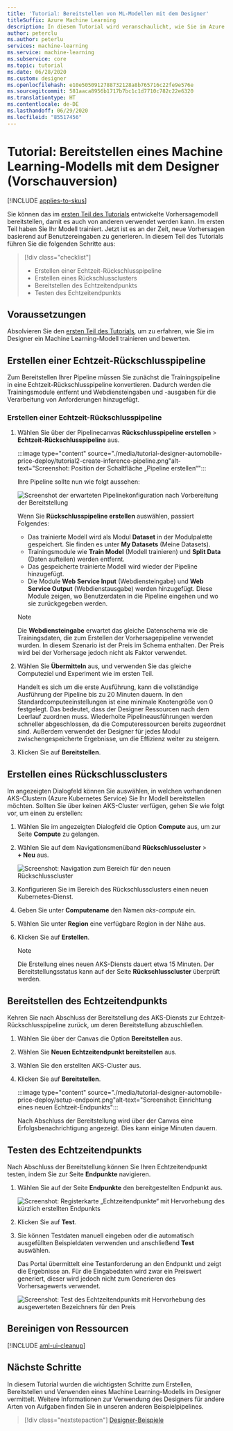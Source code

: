 ```yaml
---
title: 'Tutorial: Bereitstellen von ML-Modellen mit dem Designer'
titleSuffix: Azure Machine Learning
description: In diesem Tutorial wird veranschaulicht, wie Sie im Azure Machine Learning-Designer (Vorschauversion) eine Predictive Analytics-Lösung erstellen. Sie erhalten Informationen zum Trainieren, Bewerten und Bereitstellen eines Machine Learning-Modells unter Verwendung von Drag & Drop-Modulen.
author: peterclu
ms.author: peterlu
services: machine-learning
ms.service: machine-learning
ms.subservice: core
ms.topic: tutorial
ms.date: 06/28/2020
ms.custom: designer
ms.openlocfilehash: e10e5050912788732128a8b765716c22fe9e576e
ms.sourcegitcommit: 581aaca8956b1717b7bc1c1d7710c782c22e6320
ms.translationtype: HT
ms.contentlocale: de-DE
ms.lasthandoff: 06/29/2020
ms.locfileid: "85517456"
---
```

# <a name="tutorial-deploy-a-machine-learning-model-with-the-designer-preview"></a>Tutorial: Bereitstellen eines Machine Learning-Modells mit dem Designer (Vorschauversion)
[!INCLUDE [applies-to-skus](../../includes/aml-applies-to-enterprise-sku.md)]

Sie können das im [ersten Teil des Tutorials](tutorial-designer-automobile-price-train-score.md) entwickelte Vorhersagemodell bereitstellen, damit es auch von anderen verwendet werden kann. Im ersten Teil haben Sie Ihr Modell trainiert. Jetzt ist es an der Zeit, neue Vorhersagen basierend auf Benutzereingaben zu generieren. In diesem Teil des Tutorials führen Sie die folgenden Schritte aus:

> [!div class="checklist"]
> * Erstellen einer Echtzeit-Rückschlusspipeline
> * Erstellen eines Rückschlussclusters
> * Bereitstellen des Echtzeitendpunkts
> * Testen des Echtzeitendpunkts

## <a name="prerequisites"></a>Voraussetzungen

Absolvieren Sie den [ersten Teil des Tutorials](tutorial-designer-automobile-price-train-score.md), um zu erfahren, wie Sie im Designer ein Machine Learning-Modell trainieren und bewerten.

## <a name="create-a-real-time-inference-pipeline"></a>Erstellen einer Echtzeit-Rückschlusspipeline

Zum Bereitstellen Ihrer Pipeline müssen Sie zunächst die Trainingspipeline in eine Echtzeit-Rückschlusspipeline konvertieren. Dadurch werden die Trainingsmodule entfernt und Webdiensteingaben und -ausgaben für die Verarbeitung von Anforderungen hinzugefügt.

### <a name="create-a-real-time-inference-pipeline"></a>Erstellen einer Echtzeit-Rückschlusspipeline

1. Wählen Sie über der Pipelinecanvas **Rückschlusspipeline erstellen** > **Echtzeit-Rückschlusspipeline** aus.

    :::image type="content" source="./media/tutorial-designer-automobile-price-deploy/tutorial2-create-inference-pipeline.png"alt-text="Screenshot: Position der Schaltfläche „Pipeline erstellen“":::

    Ihre Pipeline sollte nun wie folgt aussehen: 

   ![Screenshot der erwarteten Pipelinekonfiguration nach Vorbereitung der Bereitstellung](./media/tutorial-designer-automobile-price-deploy/real-time-inference-pipeline.png)

    Wenn Sie **Rückschlusspipeline erstellen** auswählen, passiert Folgendes:
    
    * Das trainierte Modell wird als Modul **Dataset** in der Modulpalette gespeichert. Sie finden es unter **My Datasets** (Meine Datasets).
    * Trainingsmodule wie **Train Model** (Modell trainieren) und **Split Data** (Daten aufteilen) werden entfernt.
    * Das gespeicherte trainierte Modell wird wieder der Pipeline hinzugefügt.
    * Die Module **Web Service Input** (Webdiensteingabe) und **Web Service Output** (Webdienstausgabe) werden hinzugefügt. Diese Module zeigen, wo Benutzerdaten in die Pipeline eingehen und wo sie zurückgegeben werden.

    > [!NOTE]
    > Die **Webdiensteingabe** erwartet das gleiche Datenschema wie die Trainingsdaten, die zum Erstellen der Vorhersagepipeline verwendet wurden. In diesem Szenario ist der Preis im Schema enthalten. Der Preis wird bei der Vorhersage jedoch nicht als Faktor verwendet.
    >

1. Wählen Sie **Übermitteln** aus, und verwenden Sie das gleiche Computeziel und Experiment wie im ersten Teil.

    Handelt es sich um die erste Ausführung, kann die vollständige Ausführung der Pipeline bis zu 20 Minuten dauern. In den Standardcomputeeinstellungen ist eine minimale Knotengröße von 0 festgelegt. Das bedeutet, dass der Designer Ressourcen nach dem Leerlauf zuordnen muss. Wiederholte Pipelineausführungen werden schneller abgeschlossen, da die Computeressourcen bereits zugeordnet sind. Außerdem verwendet der Designer für jedes Modul zwischengespeicherte Ergebnisse, um die Effizienz weiter zu steigern.

1. Klicken Sie auf **Bereitstellen**.

## <a name="create-an-inferencing-cluster"></a>Erstellen eines Rückschlussclusters

Im angezeigten Dialogfeld können Sie auswählen, in welchen vorhandenen AKS-Clustern (Azure Kubernetes Service) Sie Ihr Modell bereitstellen möchten. Sollten Sie über keinen AKS-Cluster verfügen, gehen Sie wie folgt vor, um einen zu erstellen:

1. Wählen Sie im angezeigten Dialogfeld die Option **Compute** aus, um zur Seite **Compute** zu gelangen.

1. Wählen Sie auf dem Navigationsmenüband **Rückschlusscluster** >  **+ Neu** aus.

    ![Screenshot: Navigation zum Bereich für den neuen Rückschlusscluster](./media/tutorial-designer-automobile-price-deploy/new-inference-cluster.png)
   
1. Konfigurieren Sie im Bereich des Rückschlussclusters einen neuen Kubernetes-Dienst.

1. Geben Sie unter **Computename** den Namen *aks-compute* ein.
    
1. Wählen Sie unter **Region** eine verfügbare Region in der Nähe aus.

1. Klicken Sie auf **Erstellen**.

    > [!NOTE]
    > Die Erstellung eines neuen AKS-Diensts dauert etwa 15 Minuten. Der Bereitstellungsstatus kann auf der Seite **Rückschlusscluster** überprüft werden.
    >

## <a name="deploy-the-real-time-endpoint"></a>Bereitstellen des Echtzeitendpunkts

Kehren Sie nach Abschluss der Bereitstellung des AKS-Diensts zur Echtzeit-Rückschlusspipeline zurück, um deren Bereitstellung abzuschließen.

1. Wählen Sie über der Canvas die Option **Bereitstellen** aus.

1. Wählen Sie **Neuen Echtzeitendpunkt bereitstellen** aus. 

1. Wählen Sie den erstellten AKS-Cluster aus.

1. Klicken Sie auf **Bereitstellen**.
    
    :::image type="content" source="./media/tutorial-designer-automobile-price-deploy/setup-endpoint.png"alt-text="Screenshot: Einrichtung eines neuen Echtzeit-Endpunkts":::

    Nach Abschluss der Bereitstellung wird über der Canvas eine Erfolgsbenachrichtigung angezeigt. Dies kann einige Minuten dauern.

## <a name="test-the-real-time-endpoint"></a>Testen des Echtzeitendpunkts

Nach Abschluss der Bereitstellung können Sie Ihren Echtzeitendpunkt testen, indem Sie zur Seite **Endpunkte** navigieren.

1. Wählen Sie auf der Seite **Endpunkte** den bereitgestellten Endpunkt aus.

    ![Screenshot: Registerkarte „Echtzeitendpunkte“ mit Hervorhebung des kürzlich erstellten Endpunkts](./media/tutorial-designer-automobile-price-deploy/endpoints.png)

1. Klicken Sie auf **Test**.

1. Sie können Testdaten manuell eingeben oder die automatisch ausgefüllten Beispieldaten verwenden und anschließend **Test** auswählen.

    Das Portal übermittelt eine Testanforderung an den Endpunkt und zeigt die Ergebnisse an. Für die Eingabedaten wird zwar ein Preiswert generiert, dieser wird jedoch nicht zum Generieren des Vorhersagewerts verwendet.

    ![Screenshot: Test des Echtzeitendpunkts mit Hervorhebung des ausgewerteten Bezeichners für den Preis](./media/tutorial-designer-automobile-price-deploy/test-endpoint.png)

## <a name="clean-up-resources"></a>Bereinigen von Ressourcen

[!INCLUDE [aml-ui-cleanup](../../includes/aml-ui-cleanup.md)]

## <a name="next-steps"></a>Nächste Schritte

In diesem Tutorial wurden die wichtigsten Schritte zum Erstellen, Bereitstellen und Verwenden eines Machine Learning-Modells im Designer vermittelt. Weitere Informationen zur Verwendung des Designers für andere Arten von Aufgaben finden Sie in unseren anderen Beispielpipelines.

> [!div class="nextstepaction"]
> [Designer-Beispiele](samples-designer.md)
